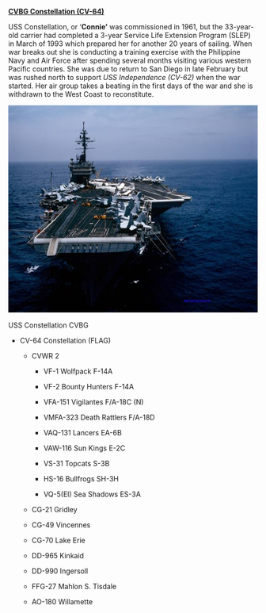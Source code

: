 **[CVBG Constellation
(CV-64)](https://en.wikipedia.org/wiki/USS_Constellation_(CV-64))**

USS Constellation, or ‘**Connie’** was commissioned in 1961, but the
33-year-old carrier had completed a 3-year Service Life Extension
Program (SLEP) in March of 1993 which prepared her for another 20 years
of sailing. When war breaks out she is conducting a training exercise
with the Philippine Navy and Air Force after spending several months
visiting various western Pacific countries. She was due to return to San
Diego in late February but was rushed north to support *USS Independence
(CV-62)* when the war started. Her air group takes a beating in the
first days of the war and she is withdrawn to the West Coast to
reconstitute.

<img src="/assets\images\nato\us\navy\carriers\constellation\image1.jpg" style="width:6.5in;height:4.35in" />

USS Constellation CVBG

-   CV-64 Constellation (FLAG)

    -   CVWR 2

        -   VF-1 Wolfpack F-14A

        -   VF-2 Bounty Hunters F-14A

        -   VFA-151 Vigilantes F/A-18C (N)

        -   VMFA-323 Death Rattlers F/A-18D

        -   VAQ-131 Lancers EA-6B

        -   VAW-116 Sun Kings E-2C

        -   VS-31 Topcats S-3B

        -   HS-16 Bullfrogs SH-3H

        -   VQ-5(El) Sea Shadows ES-3A

    -   CG-21 Gridley

    -   CG-49 Vincennes

    -   CG-70 Lake Erie

    -   DD-965 Kinkaid

    -   DD-990 Ingersoll

    -   FFG-27 Mahlon S. Tisdale

    -   AO-180 Willamette
